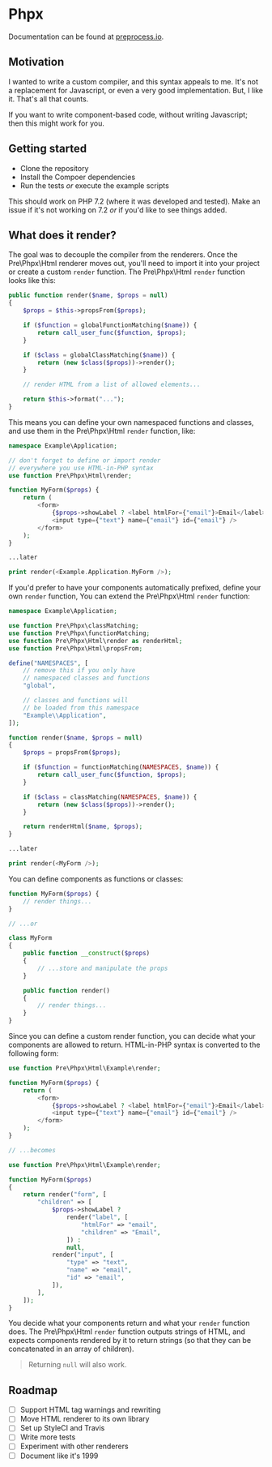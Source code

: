 # Phpx

Documentation can be found at [preprocess.io](https://preprocess.io#phpx).

## Motivation

I wanted to write a custom compiler, and this syntax appeals to me. It's not a replacement for Javascript, or even a very good implementation. But, I like it. That's all that counts.

If you want to write component-based code, without writing Javascript; then this might work for you. 

## Getting started

- Clone the repository
- Install the Compoer dependencies
- Run the tests _or_ execute the example scripts

This should work on PHP 7.2 (where it was developed and tested). Make an issue if it's not working on 7.2 _or_ if you'd like to see things added.

## What does it render?

The goal was to decouple the compiler from the renderers. Once the Pre\Phpx\Html renderer moves out, you'll need to import it into your project or create a custom `render` function. The Pre\Phpx\Html `render` function looks like this:

```php
public function render($name, $props = null)
{
    $props = $this->propsFrom($props);

    if ($function = globalFunctionMatching($name)) {
        return call_user_func($function, $props);
    }

    if ($class = globalClassMatching($name)) {
        return (new $class($props))->render();
    }

    // render HTML from a list of allowed elements...

    return $this->format("...");
}
```

This means you can define your own namespaced functions and classes, and use them in the Pre\Phpx\Html `render` function, like:

```php
namespace Example\Application;

// don't forget to define or import render
// everywhere you use HTML-in-PHP syntax
use function Pre\Phpx\Html\render;

function MyForm($props) {
    return (
        <form>
            {$props->showLabel ? <label htmlFor={"email"}>Email</label> : null}
            <input type={"text"} name={"email"} id={"email"} />
        </form>
    );
}

...later

print render(<Example.Application.MyForm />);
```

If you'd prefer to have your components automatically prefixed, define your own `render` function, You can extend the Pre\Phpx\Html `render` function:

```php
namespace Example\Application;

use function Pre\Phpx\classMatching;
use function Pre\Phpx\functionMatching;
use function Pre\Phpx\Html\render as renderHtml;
use function Pre\Phpx\Html\propsFrom;

define("NAMESPACES", [
    // remove this if you only have
    // namespaced classes and functions
    "global",

    // classes and functions will
    // be loaded from this namespace
    "Example\\Application",
]);

function render($name, $props = null)
{
    $props = propsFrom($props);

    if ($function = functionMatching(NAMESPACES, $name)) {
        return call_user_func($function, $props);
    }

    if ($class = classMatching(NAMESPACES, $name)) {
        return (new $class($props))->render();
    }

    return renderHtml($name, $props);
}

...later

print render(<MyForm />);
```

You can define components as functions or classes:

```php
function MyForm($props) {
    // render things...
}

// ...or

class MyForm
{
    public function __construct($props)
    {
        // ...store and manipulate the props
    }

    public function render()
    {
        // render things...
    }
}
```

Since you can define a custom render function, you can decide what your components are allowed to return. HTML-in-PHP syntax is converted to the following form:

```php
use function Pre\Phpx\Html\Example\render;

function MyForm($props) {
    return (
        <form>
            {$props->showLabel ? <label htmlFor={"email"}>Email</label> : null}
            <input type={"text"} name={"email"} id={"email"} />
        </form>
    );
}

// ...becomes

use function Pre\Phpx\Html\Example\render;

function MyForm($props)
{
    return render("form", [
        "children" => [
            $props->showLabel ?
                render("label", [
                    "htmlFor" => "email",
                    "children" => "Email",
                ]) :
                null,
            render("input", [
                "type" => "text",
                "name" => "email",
                "id" => "email",
            ]),
        ],
    ]);
}
```

You decide what your components return and what your `render` function does. The Pre\Phpx\Html `render` function outputs strings of HTML, and expects components rendered by it to return strings (so that they can be concatenated in an array of children).

> Returning `null` will also work.

## Roadmap

- [ ] Support HTML tag warnings and rewriting
- [ ] Move HTML renderer to its own library
- [ ] Set up StyleCI and Travis
- [ ] Write more tests
- [ ] Experiment with other renderers
- [ ] Document like it's 1999
